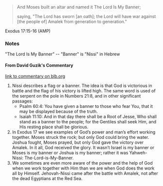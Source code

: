 > And Moses built an altar and named it The Lord Is My Banner;
>
> saying, "The Lord has sworn [an oath]; the Lord will have war against [the
> people of] Amalek from generation to generation."

Exodus 17:15-16 (AMP)

### Notes

"The Lord Is My Banner" -- "Banner" is "Nissi" in Hebrew

#### From David Guzik's Commentary

[link to commentary on blb.org](https://www.blueletterbible.org/Comm/guzik_david/StudyGuide2017-Exd/Exd-17.cfm?a=67015)

1. Nissi describes a flag or a banner. The idea is that God is victorious in
   battle and the flag of his victory is lifted high. The same word is used of
   the serpent on the pole in Numbers 21:8, and in other significant passages:
    - Psalm 60:4: You have given a banner to those who fear You, that it may be
      displayed because of the truth.
    - Isaiah 11:10: And in that day there shall be a Root of Jesse, Who shall
      stand as a banner to the people; for the Gentiles shall seek Him, and His
    resting place shall be glorious.
2. In Exodus 17 we see examples of God’s power and man’s effort working
   together. Moses struck the rock; but only God could bring the water. Joshua
   fought, Moses prayed, but only God gave the victory over Amalek. In it all,
   God received the glory. It wasn’t Israel is my banner or Moses is my banner
   or Joshua is my banner; rather it was Yahweh-Nissi: The-Lord-is-My-Banner.
3. We sometimes are even more aware of the power and the help of God when we
   work together with Him than we are when God does the work all by Himself.
   Jehovah-Nissi came after the battle with Amalek, not after the dead Egyptians
   at the Red Sea.

